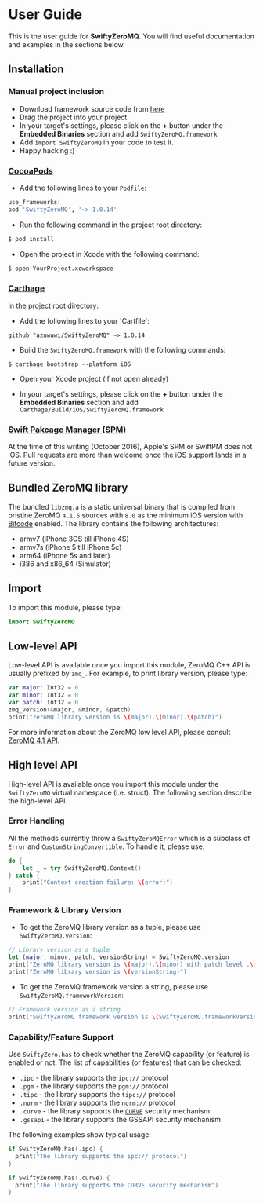 # User Guide

This is the user guide for **SwiftyZeroMQ**. You will find useful documentation
and examples in the sections below.

## Installation

### Manual project inclusion

* Download framework source code from [here](https://github.com/azawawi/SwiftyZeroMQ/releases/)
* Drag the project into your project.
* In your target's settings, please click on the **+** button under the **Embedded
Binaries** section and add `SwiftyZeroMQ.framework`
* Add `import SwiftyZeroMQ` in your code to test it.
* Happy hacking :)

### [CocoaPods](http://cocoapods.org)

- Add the following lines to your `Podfile`:
```ruby
use_frameworks!
pod 'SwiftyZeroMQ', '~> 1.0.14'
```

- Run the following command in the project root directory:
```bash
$ pod install
```

- Open the project in Xcode with the following command:
```bash
$ open YourProject.xcworkspace
```

### [Carthage](http://github.com/Carthage/Carthage)

In the project root directory:

- Add the following lines to your 'Cartfile':
```
github "azawawi/SwiftyZeroMQ" ~> 1.0.14
```

- Build the `SwiftyZeroMQ.framework` with the following commands:
```
$ carthage bootstrap --platform iOS
```

- Open your Xcode project (if not open already)

- In your target's settings, please click on the **+** button under the
**Embedded Binaries** section and add
`Carthage/Build/iOS/SwiftyZeroMQ.framework`

### [Swift Pakcage Manager (SPM)](http://swift.org/package-manager)

At the time of this writing (October 2016), Apple's SPM or SwiftPM does not iOS.
Pull requests are more than welcome once the iOS support lands in a future
version.

## Bundled ZeroMQ library

The bundled `libzmq.a` is a static universal binary that is compiled from pristine
ZeroMQ `4.1.5` sources with `8.0` as the minimum iOS version with [Bitcode](https://developer.apple.com/library/content/documentation/IDEs/Conceptual/AppDistributionGuide/AppThinning/AppThinning.html) enabled. The library contains the following architectures:
- armv7  (iPhone 3GS till iPhone 4S)
- armv7s (iPhone 5 till iPhone 5c)
- arm64  (iPhone 5s and later)
- i386 and x86_64  (Simulator)

## Import

To import this module, please type:

```swift
import SwiftyZeroMQ
```

## Low-level API

Low-level API is available once you import this module, ZeroMQ C++ API is
usually prefixed by `zmq_`. For example, to print library version, please
type:

```swift
var major: Int32 = 0
var minor: Int32 = 0
var patch: Int32 = 0
zmq_version(&major, &minor, &patch)
print("ZeroMQ library version is \(major).\(minor).\(patch)")
```

For more information about the ZeroMQ low level API, please consult
[ZeroMQ 4.1 API](http://api.zeromq.org/4-1:_start).

## High level API

High-level API is available once you import this module under the `SwiftyZeroMQ`
virtual namespace (i.e. struct). The following section describe the high-level
API.

### Error Handling

All the methods currently throw a `SwiftyZeroMQError` which is a
subclass of `Error` and `CustomStringConvertible`. To handle it, please use:

```swift
do {
    let _ = try SwiftyZeroMQ.Context()
} catch {
    print("Context creation failure: \(error)")
}
```

### Framework & Library Version

- To get the ZeroMQ library version as a tuple, please use
`SwiftyZeroMQ.version`:

```swift
// Library version as a tuple
let (major, minor, patch, versionString) = SwiftyZeroMQ.version
print("ZeroMQ library version is \(major).\(minor) with patch level .\(patch)")
print("ZeroMQ library version is \(versionString)")
```

- To get the ZeroMQ framework version a string, please use
`SwiftyZeroMQ.frameworkVersion`:

```swift
// Framework version as a string
print("SwiftyZeroMQ framework version is \(SwiftyZeroMQ.frameworkVersion)")
```

### Capability/Feature Support

Use `SwiftyZero.has` to check whether the ZeroMQ capability (or feature) is
enabled or not. The list of capabilities (or features) that can be checked:
- `.ipc`    - the library supports the `ipc://` protocol
- `.pgm`    - the library supports the `pgm://` protocol
- `.tipc`   - the library supports the `tipc://` protocol
- `.norm`   - the library supports the `norm://` protocol
- `.curve`  - the library supports the [`CURVE`](http://curvezmq.org) security
  mechanism
- `.gssapi` - the library supports the GSSAPI security mechanism

The following examples show typical usage:

```swift
if SwiftyZeroMQ.has(.ipc) {
  print("The library supports the ipc:// protocol")
}

if SwiftyZeroMQ.has(.curve) {
  print("The library supports the CURVE security mechanism")
}
```

